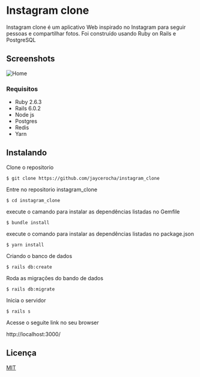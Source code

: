 # Instagram clone
Instagram clone é um aplicativo  Web inspirado no Instagram para seguir pessoas e compartilhar fotos. Foi construído usando Ruby on Rails e PostgreSQL


## Screenshots

![Home](https://github.com/jaycerocha/instagram_clone/blob/master/tela.png)

  

### Requisitos
  - Ruby 2.6.3
  - Rails 6.0.2
  - Node js
  - Postgres
  - Redis
  - Yarn
  


## Instalando
Clone o repositorio
````
$ git clone https://github.com/jaycerocha/instagram_clone
````
Entre no repositorio instagram_clone
````
$ cd instagram_clone
````
execute o camando para instalar as dependências listadas no Gemfile
````
$ bundle install
````
execute o comando para instalar as dependências listadas no package.json
````
$ yarn install
````
Criando o banco de dados
````
$ rails db:create
````
Roda as migrações do bando de dados
````
$ rails db:migrate
````
Inicia o servidor
````
$ rails s
````  
Acesse o seguite link no seu browser

http://localhost:3000/

Licença
----

[MIT](https://opensource.org/licenses/MIT)